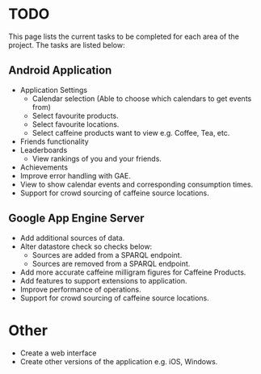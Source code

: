 # TODO #
This page lists the current tasks to be completed for each area of the project. The tasks are listed below:

## Android Application ##
  * Application Settings
    * Calendar selection (Able to choose which calendars to get events from)
    * Select favourite products.
    * Select favourite locations.
    * Select caffeine products want to view e.g. Coffee, Tea, etc.
  * Friends functionality
  * Leaderboards
    * View rankings of you and your friends.
  * Achievements
  * Improve error handling with GAE.
  * View to show calendar events and corresponding consumption times.
  * Support for crowd sourcing of caffeine source locations.

## Google App Engine Server ##
  * Add additional sources of data.
  * Alter datastore check so checks below:
    * Sources are added from a SPARQL endpoint.
    * Sources are removed from a SPARQL endpoint.
  * Add more accurate caffeine milligram figures for Caffeine Products.
  * Add features to support extensions to application.
  * Improve performance of operations.
  * Support for crowd sourcing of caffeine source locations.

# Other #
  * Create a web interface
  * Create other versions of the application e.g. iOS, Windows.